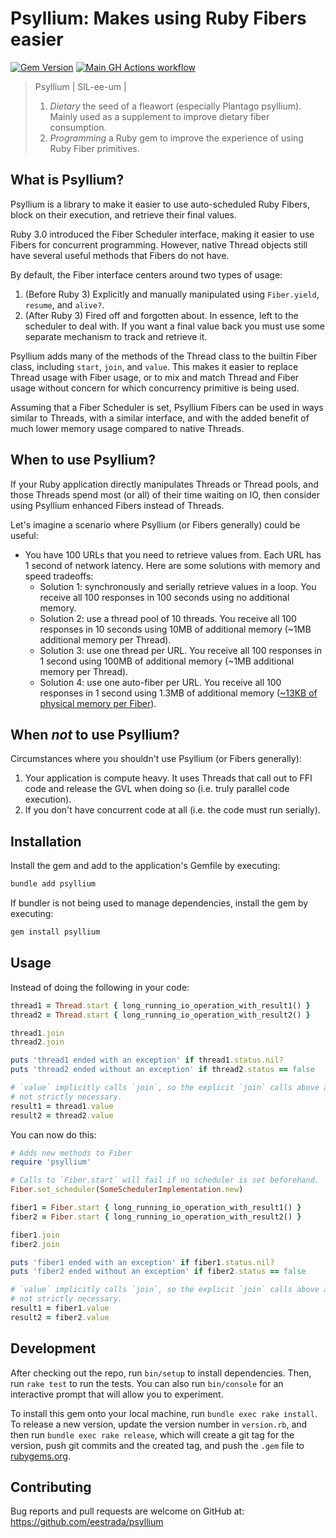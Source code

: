 # Psyllium: Makes using Ruby Fibers easier

[![Gem Version](https://badge.fury.io/rb/psyllium.svg?icon=si%3Arubygems)](https://badge.fury.io/rb/psyllium)
[![Main GH Actions workflow](https://github.com/eestrada/psyllium/actions/workflows/main.yml/badge.svg?branch=master)](https://github.com/eestrada/psyllium/actions/workflows/main.yml?query=branch%3Amaster)

> Psyllium \| SIL-ee-um \|
>
> 1. _Dietary_ the seed of a fleawort (especially Plantago psyllium). Mainly
>    used as a supplement to improve dietary fiber consumption.
> 2. _Programming_ a Ruby gem to improve the experience of using Ruby Fiber
>    primitives.

## What is Psyllium?

Psyllium is a library to make it easier to use auto-scheduled Ruby Fibers,
block on their execution, and retrieve their final values.

Ruby 3.0 introduced the Fiber Scheduler interface, making it easier to
use Fibers for concurrent programming. However, native Thread objects still
have several useful methods that Fibers do not have.

By default, the Fiber interface centers around two types of usage:

1. (Before Ruby 3) Explicitly and manually manipulated using `Fiber.yield`,
   `resume`, and `alive?`.
2. (After Ruby 3) Fired off and forgotten about. In essence, left to the
   scheduler to deal with. If you want a final value back you must use some
   separate mechanism to track and retrieve it.

Psyllium adds many of the methods of the Thread class to the builtin Fiber
class, including `start`, `join`, and `value`. This makes it easier to replace
Thread usage with Fiber usage, or to mix and match Thread and Fiber usage
without concern for which concurrency primitive is being used.

Assuming that a Fiber Scheduler is set, Psyllium Fibers can be used in ways
similar to Threads, with a similar interface, and with the added benefit of
much lower memory usage compared to native Threads.

## When to use Psyllium?

If your Ruby application directly manipulates Threads or Thread pools, and
those Threads spend most (or all) of their time waiting on IO, then consider
using Psyllium enhanced Fibers instead of Threads.

Let's imagine a scenario where Psyllium (or Fibers generally) could be useful:

- You have 100 URLs that you need to retrieve values from. Each URL has 1
  second of network latency. Here are some solutions with memory and speed
  tradeoffs:
  - Solution 1: synchronously and serially retrieve values in a loop. You
    receive all 100 responses in 100 seconds using no additional memory.
  - Solution 2: use a thread pool of 10 threads. You receive all 100 responses
    in 10 seconds using 10MB of additional memory (~1MB additional memory per
    Thread).
  - Solution 3: use one thread per URL. You receive all 100 responses in 1
    second using 100MB of additional memory (~1MB additional memory per Thread).
  - Solution 4: use one auto-fiber per URL. You receive all 100 responses in 1
    second using 1.3MB of additional memory ([~13KB of physical memory
    per Fiber](https://bugs.ruby-lang.org/issues/15997)).

## When _not_ to use Psyllium?

Circumstances where you shouldn't use Psyllium (or Fibers generally):

1. Your application is compute heavy. It uses Threads that call out to FFI code
   and release the GVL when doing so (i.e. truly parallel code execution).
2. If you don't have concurrent code at all (i.e. the code must run serially).

## Installation

Install the gem and add to the application's Gemfile by executing:

```bash
bundle add psyllium
```

If bundler is not being used to manage dependencies, install the gem by executing:

```bash
gem install psyllium
```

## Usage

Instead of doing the following in your code:

```ruby
thread1 = Thread.start { long_running_io_operation_with_result1() }
thread2 = Thread.start { long_running_io_operation_with_result2() }

thread1.join
thread2.join

puts 'thread1 ended with an exception' if thread1.status.nil?
puts 'thread2 ended without an exception' if thread2.status == false

# `value` implicitly calls `join`, so the explicit `join` calls above are
# not strictly necessary.
result1 = thread1.value
result2 = thread2.value
```

You can now do this:

```ruby
# Adds new methods to Fiber
require 'psyllium'

# Calls to `Fiber.start` will fail if no scheduler is set beforehand.
Fiber.set_scheduler(SomeSchedulerImplementation.new)

fiber1 = Fiber.start { long_running_io_operation_with_result1() }
fiber2 = Fiber.start { long_running_io_operation_with_result2() }

fiber1.join
fiber2.join

puts 'fiber1 ended with an exception' if fiber1.status.nil?
puts 'fiber2 ended without an exception' if fiber2.status == false

# `value` implicitly calls `join`, so the explicit `join` calls above are
# not strictly necessary.
result1 = fiber1.value
result2 = fiber2.value
```

## Development

After checking out the repo, run `bin/setup` to install dependencies.
Then, run `rake test` to run the tests.
You can also run `bin/console` for an interactive prompt
that will allow you to experiment.

To install this gem onto your local machine, run `bundle exec rake install`.
To release a new version, update the version number in `version.rb`,
and then run `bundle exec rake release`, which will create a git tag for the version,
push git commits and the created tag, and push the `.gem` file to [rubygems.org](https://rubygems.org).

## Contributing

Bug reports and pull requests are welcome on GitHub at: <https://github.com/eestrada/psyllium>
